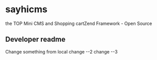 # sayhicms
the TOP Mini CMS and Shopping cartZend Framework  - Open Source
## Developer readme
Change something from local
change --2
change --3